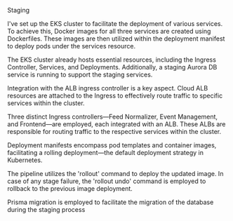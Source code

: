 Staging

I've set up the EKS cluster to facilitate the deployment of various services. To achieve this, Docker images for all three services are created using Dockerfiles. These images are then utilized within the deployment manifest to deploy pods under the services resource.

The EKS cluster already hosts essential resources, including the Ingress Controller, Services, and Deployments. Additionally, a staging Aurora DB service is running to support the staging services.

Integration with the ALB ingress controller is a key aspect. Cloud ALB resources are attached to the Ingress to effectively route traffic to specific services within the cluster.

Three distinct Ingress controllers—Feed Normalizer, Event Management, and Frontend—are employed, each integrated with an ALB. These ALBs are responsible for routing traffic to the respective services within the cluster.

Deployment manifests encompass pod templates and container images, facilitating a rolling deployment—the default deployment strategy in Kubernetes.

The pipeline utilizes the 'rollout' command to deploy the updated image. In case of any stage failure, the 'rollout undo' command is employed to rollback to the previous image deployment.

Prisma migration is employed to facilitate the migration of the database during the staging process
